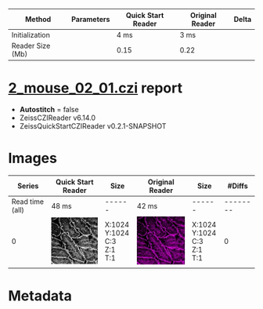 |  Method            | Parameters       | Quick Start Reader | Original Reader | Delta  |
| -------------------|------------------|--------------------|-----------------|------- |
| Initialization     |                  |4 ms|3 ms|        |
| Reader Size (Mb)     |                  |0.15|0.22|        |
# [2_mouse_02_01.czi](https://zenodo.org/record/5823010/files/2_mouse_02_01.czi) report
 - **Autostitch** = false
 - ZeissCZIReader v6.14.0
 - ZeissQuickStartCZIReader v0.2.1-SNAPSHOT

# Images 

| Series            | Quick Start Reader | Size | Original Reader | Size | #Diffs |
|-------------------|--------------------|------|-----------------|------|--------|
| Read time (all)   |48 ms|------|42 ms|------|--------|
|0|![2_mouse_02_01.quick_true.flat_true.stitch_false.series_0.jpg](2_mouse_02_01/2_mouse_02_01.quick_true.flat_true.stitch_false.series_0.jpg)|X:1024<br>Y:1024<br>C:3<br>Z:1<br>T:1|![2_mouse_02_01.quick_false.flat_true.stitch_false.series_0.jpg](2_mouse_02_01/2_mouse_02_01.quick_false.flat_true.stitch_false.series_0.jpg)|X:1024<br>Y:1024<br>C:3<br>Z:1<br>T:1|0|

# Metadata

